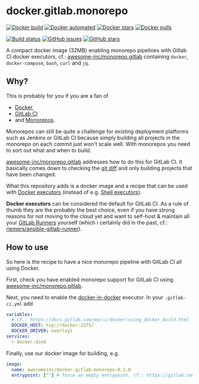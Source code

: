 # docker.gitlab.monorepo

[![Docker build](https://img.shields.io/docker/build/awesomeinc/docker.gitlab.monorepo.svg?logo=docker)](https://hub.docker.com/r/awesomeinc/docker.gitlab.monorepo/builds/)
[![Docker automated](https://img.shields.io/docker/automated/awesomeinc/docker.gitlab.monorepo.svg?logo=docker)](https://hub.docker.com/r/awesomeinc/docker.gitlab.monorepo/)
[![Docker stars](https://img.shields.io/docker/stars/awesomeinc/docker.gitlab.monorepo.svg?logo=docker)](https://hub.docker.com/r/awesomeinc/docker.gitlab.monorepo/)
[![Docker pulls](https://img.shields.io/docker/pulls/awesomeinc/docker.gitlab.monorepo.svg?logo=docker)](https://hub.docker.com/r/awesomeinc/docker.gitlab.monorepo/)

[![Build status](https://img.shields.io/travis/awesome-inc/docker.gitlab.monorepo.svg?logo=travis)](https://travis-ci.org/awesome-inc/docker.gitlab.monorepo/)
[![GitHub issues](https://img.shields.io/github/issues/awesome-inc/docker.gitlab.monorepo.svg?logo=github "GitHub issues")](https://github.com/awesome-inc/docker.gitlab.monorepo)
[![GitHub stars](https://img.shields.io/github/stars/awesome-inc/docker.gitlab.monorepo.svg?logo=github "GitHub stars")](https://github.com/awesome-inc/docker.gitlab.monorepo)

A compact docker image (32MB) enabling monorepo pipelines with Gitlab CI docker executors, cf.: [awesome-inc/monorepo.gitlab](https://github.com/awesome-inc/monorepo.gitlab) containing `docker`,  `docker-compose`, `bash`, `curl` and `jq`.

## Why?

This is probably for you if you are a fan of

- [Docker](https://www.docker.com/why-docker),
- [GitLab CI](https://about.gitlab.com/product/continuous-integration/)
- and [Monorepos](https://en.wikipedia.org/wiki/Monorepo).

Monorepos can still be quite a challenge for existing deployment platforms such as Jenkins or GitLab CI because simply building all projects in the monorepo on each commit just won't scale well. With monorepos you need to sort out what and when to build.

[awesome-inc/monorepo.gitlab](https://github.com/awesome-inc/monorepo.gitlab) addresses how to do this for GitLab CI.
It basically comes down to checking the [git diff](https://git-scm.com/docs/git-diff) and only building projects that have been changed.

What this repository adds is a docker image and a recipe that can be used with [Docker executors](https://docs.gitlab.com/runner/executors/docker.html) (instead of e.g. [Shell executors](https://docs.gitlab.com/runner/executors/shell.html)).

**Docker executors** can be considered the default for GitLab CI. As a rule of thumb they are the probably the best choice, even if you have strong reasons for not moving to the cloud yet and want to self-host & maintain all your [GitLab Runners](https://docs.gitlab.com/runner/) yourself (which i certainly did in the past, cf.: [riemers/ansible-gitlab-runner](https://github.com/riemers/ansible-gitlab-runner)).

## How to use

So here is the recipe to have a nice monorepo pipeline with GitLab CI all using Docker.

First, check you have enabled monorepo support for GitLab CI using [awesome-inc/monorepo.gitlab](https://github.com/awesome-inc/monorepo.gitlab#how-to-use).

Next, you need to enable the [docker-in-docker](https://docs.gitlab.com/ee/ci/docker/using_docker_build.html#use-docker-in-docker-executor) executor. In your `.gitlab-ci.yml` add

```yml
variables:
  # cf.: https://docs.gitlab.com/ee/ci/docker/using_docker_build.html
  DOCKER_HOST: tcp://docker:2375/
  DOCKER_DRIVER: overlay2
services:
  - docker:dind
```

Finally, use our docker image for building, e.g.

```yml
image:
  name: awesomeinc/docker.gitlab.monorepo:0.1.0
  entrypoint: [""] # force an empty entrypoint, cf.: https://gitlab.com/gitlab-org/gitlab-runner/issues/2692#workaround
```
